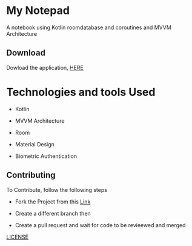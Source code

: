 # My Notepad
A notebook using Kotlin roomdatabase and coroutines and MVVM Architecture

## Download

Dowload the application, [HERE](https://play.google.com/store/apps/details?id=com.flexcode.mynotes)

# Technologies and tools Used

* Kotlin

* MVVM Architecture

* Room

* Material Design

* Biometric Authentication

## Contributing

To Contribute, follow the following steps

* Fork the Project from this [Link](https://github.com/Felix-Kariuki/Note)

* Create a different branch then

* Create a pull request and wait for code to be revieewed and merged


[LICENSE](LICENSE)

